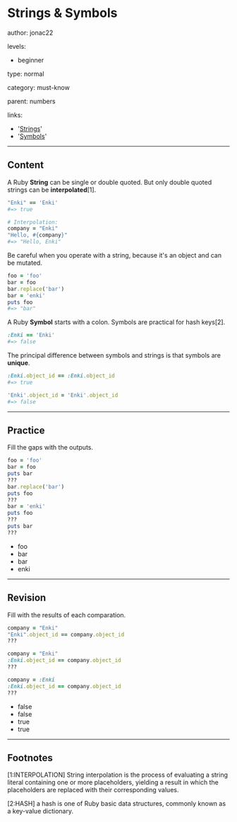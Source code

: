 # Strings & Symbols
author: jonac22

levels:

  - beginner

type: normal

category: must-know

parent: numbers

links:

  - '[Strings](https://www.tutorialspoint.com/ruby/ruby_strings.htm)'
  - '[Symbols](http://rubylearning.com/satishtalim/ruby_symbols.html)'
  
---
## Content

A Ruby **String** can be single or double quoted. But only double quoted strings can be **interpolated**[1].

```ruby
"Enki" == 'Enki'
#=> true

# Interpolation:
company = "Enki"
"Hello, #{company}"
#=> "Hello, Enki" 
```

Be careful when you operate with a string, because it's an object and can be mutated.

```ruby
foo = 'foo'
bar = foo
bar.replace('bar')
bar = 'enki'
puts foo
#=> "bar"
```

A Ruby **Symbol** starts with a colon. Symbols are practical for hash keys[2].

```ruby
:Enki == 'Enki'
#=> false
```

The principal difference between symbols and strings is that symbols are **unique**.

```ruby
:Enki.object_id == :Enki.object_id
#=> true

'Enki'.object_id = 'Enki'.object_id
#=> false
```

---
## Practice

Fill the gaps with the outputs.

```ruby
foo = 'foo'
bar = foo
puts bar
???
bar.replace('bar')
puts foo
???
bar = 'enki'
puts foo
???
puts bar
???
```

* foo
* bar
* bar
* enki

---
## Revision

Fill with the results of each comparation.

```ruby
company = "Enki"
"Enki".object_id == company.object_id
???

company = "Enki"
:Enki.object_id == company.object_id
???

company = :Enki
:Enki.object_id == company.object_id
???
```

* false
* false
* true
* true

---
## Footnotes

[1:INTERPOLATION] String interpolation is the process of evaluating a string literal containing one or more placeholders, yielding a result in which the placeholders are replaced with their corresponding values.

[2:HASH] a hash is one of Ruby basic data structures, commonly known as a key-value dictionary. 
